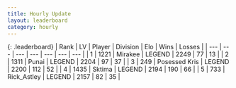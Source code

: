 ```yaml
---
title: Hourly Update
layout: leaderboard
category: hourly
---
```


{: .leaderboard}
| Rank | LV | Player | Division | Elo | Wins | Losses |
| --- | --- | --- | --- | --- | --- | --- |
| <span data-change="0">1</span> | 1221 | <span title="ID: 416373">Mirakee</span> | LEGEND | <span data-change="4">2249</span> | <span data-change="1">77</span> | <span data-change="0">13</span> |
| <span data-change="0">2</span> | 1311 | <span title="ID: 361226">Punai</span> | LEGEND | <span data-change="0">2204</span> | <span data-change="0">97</span> | <span data-change="0">37</span> |
| <span data-change="0">3</span> | 249 | <span title="ID: 402846">Posessed Kris</span> | LEGEND | <span data-change="0">2200</span> | <span data-change="0">112</span> | <span data-change="0">52</span> |
| <span data-change="0">4</span> | 1435 | <span title="ID: 353063">Sktima</span> | LEGEND | <span data-change="0">2194</span> | <span data-change="0">190</span> | <span data-change="0">66</span> |
| <span data-change="0">5</span> | 733 | <span title="ID: 466583">Rick_Astley</span> | LEGEND | <span data-change="0">2157</span> | <span data-change="0">82</span> | <span data-change="0">35</span> |